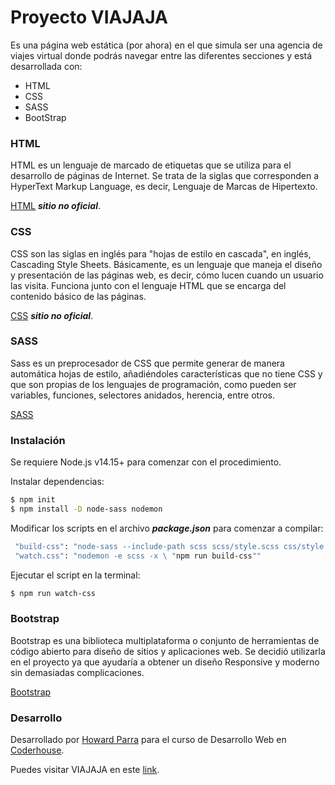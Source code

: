 # Proyecto VIAJAJA

Es una página web estática (por ahora) en el que simula ser una agencia de viajes virtual donde podrás navegar entre las diferentes secciones y está desarrollada con:

- HTML
- CSS
- SASS
- BootStrap

### HTML
HTML es un lenguaje de marcado de etiquetas que se utiliza para el desarrollo de páginas de Internet. Se trata de la siglas que corresponden a HyperText Markup Language, es decir, Lenguaje de Marcas de Hipertexto.

[HTML](https://www.w3schools.com/html/) ***sitio no oficial***.

### CSS
CSS son las siglas en inglés para "hojas de estilo en cascada", en inglés, Cascading Style Sheets. Básicamente, es un lenguaje que maneja el diseño y presentación de las páginas web, es decir, cómo lucen cuando un usuario las visita. Funciona junto con el lenguaje HTML que se encarga del contenido básico de las páginas.

[CSS](https://www.w3schools.com/css/) ***sitio no oficial***.

### SASS
Sass es un preprocesador de CSS que permite generar de manera automática hojas de estilo, añadiéndoles características que no tiene CSS y que son propias de los lenguajes de programación, como pueden ser variables, funciones, selectores anidados, herencia, entre otros.

[SASS](https://sass-lang.com/)

### Instalación
Se requiere Node.js v14.15+ para comenzar con el procedimiento.

Instalar dependencias:

```sh
$ npm init 
$ npm install -D node-sass nodemon
```
Modificar los scripts en el archivo ***package.json*** para comenzar a compilar:

```sh
 "build-css": "node-sass --include-path scss scss/style.scss css/style.css",
 "watch.css": "nodemon -e scss -x \ "npm run build-css""
```

Ejecutar el script en la terminal:

```sh
$ npm run watch-css
```

### Bootstrap
Bootstrap es una biblioteca multiplataforma o conjunto de herramientas de código abierto para diseño de sitios y aplicaciones web. Se decidió utilizarla en el proyecto ya que ayudaría a obtener un diseño Responsive y moderno sin demasiadas complicaciones.

[Bootstrap](https://getbootstrap.com/)

### Desarrollo

Desarrollado por [Howard Parra](https://github.com/hparra07) para el curso de Desarrollo Web en [Coderhouse](https://www.coderhouse.com/).

Puedes visitar VIAJAJA en este [link](https://hparra07.github.io/miProyecto/).
